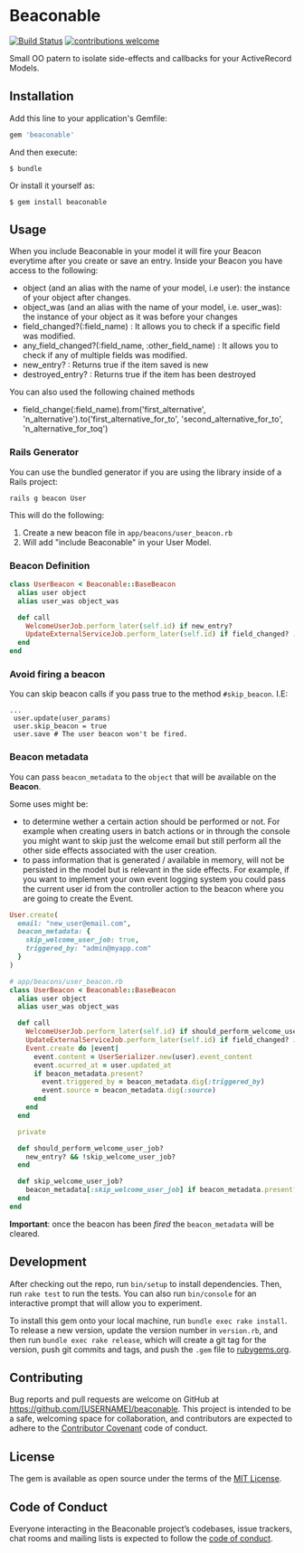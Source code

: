 # Beaconable

[![Build Status](https://travis-ci.org/Lastimoso/beaconable.svg?branch=master)](https://travis-ci.org/Lastimoso/beaconable) [![contributions welcome](https://img.shields.io/badge/contributions-welcome-brightgreen.svg?style=flat)](https://github.com/dwyl/esta/issues)

Small OO patern to isolate side-effects and callbacks for your ActiveRecord Models.

## Installation

Add this line to your application's Gemfile:

```ruby
gem 'beaconable'
```

And then execute:

    $ bundle

Or install it yourself as:

    $ gem install beaconable

## Usage
When you include Beaconable in your model it will fire your Beacon everytime after you create or save an entry. Inside your Beacon you have access to the following:

- object (and an alias with the name of your model, i.e user): the instance of your object after changes.
- object_was (and an alias with the name of your model, i.e. user_was): the instance of your object as it was before your changes
- field_changed?(:field_name) : It allows you to check if a specific field was modified.
- any_field_changed?(:field_name, :other_field_name) : It allows you to check if any of multiple fields was modified.
- new_entry? : Returns true if the item saved is new
- destroyed_entry? :  Returns true if the item has been destroyed

You can also used the following chained methods
- field_change(:field_name).from('first_alternative', 'n_alternative').to('first_alternative_for_to', 'second_alternative_for_to', 'n_alternative_for_toq')

### Rails Generator
You can use the bundled generator if you are using the library inside of
a Rails project:

    rails g beacon User

This will do the following:
1. Create a new beacon file in `app/beacons/user_beacon.rb`
2. Will add "include Beaconable" in your User Model.


### Beacon Definition

```ruby
class UserBeacon < Beaconable::BaseBeacon
  alias user object
  alias user_was object_was

  def call
    WelcomeUserJob.perform_later(self.id) if new_entry?
    UpdateExternalServiceJob.perform_later(self.id) if field_changed? :email
  end
end
```

### Avoid firing a beacon

You can skip beacon calls if you pass true to the method `#skip_beacon`. I.E:
```
...
 user.update(user_params)
 user.skip_beacon = true
 user.save # The user beacon won't be fired.
```

### Beacon metadata

You can pass `beacon_metadata` to the `object` that will be available on the **Beacon**.

Some uses might be:

- to determine wether a certain action should be performed or not. For example when creating users in batch actions or in through the console you might want to skip just the welcome email but still perform all the other side effects associated with the user creation.
- to pass information that is generated / available in memory, will not be persisted in the model but is relevant in the side effects. For example, if you want to implement your own event logging system you could pass the current user id from the controller action to the beacon where you are going to create the Event.

```ruby
User.create(
  email: "new_user@email.com",
  beacon_metadata: {
    skip_welcome_user_job: true,
    triggered_by: "admin@myapp.com"
  }
)

# app/beacons/user_beacon.rb
class UserBeacon < Beaconable::BaseBeacon
  alias user object
  alias user_was object_was

  def call
    WelcomeUserJob.perform_later(self.id) if should_perform_welcome_user_job?
    UpdateExternalServiceJob.perform_later(self.id) if field_changed? :email
    Event.create do |event|
      event.content = UserSerializer.new(user).event_content
      event.ocurred_at = user.updated_at
      if beacon_metadata.present?
        event.triggered_by = beacon_metadata.dig(:triggered_by)
        event.source = beacon_metadata.dig(:source)
      end
    end
  end

  private

  def should_perform_welcome_user_job?
    new_entry? && !skip_welcome_user_job?
  end

  def skip_welcome_user_job?
    beacon_metadata[:skip_welcome_user_job] if beacon_metadata.present?
  end
end
```

**Important**: once the beacon has been _fired_ the `beacon_metadata` will be cleared.

## Development

After checking out the repo, run `bin/setup` to install dependencies. Then, run `rake test` to run the tests. You can also run `bin/console` for an interactive prompt that will allow you to experiment.

To install this gem onto your local machine, run `bundle exec rake install`. To release a new version, update the version number in `version.rb`, and then run `bundle exec rake release`, which will create a git tag for the version, push git commits and tags, and push the `.gem` file to [rubygems.org](https://rubygems.org).

## Contributing

Bug reports and pull requests are welcome on GitHub at https://github.com/[USERNAME]/beaconable. This project is intended to be a safe, welcoming space for collaboration, and contributors are expected to adhere to the [Contributor Covenant](http://contributor-covenant.org) code of conduct.

## License

The gem is available as open source under the terms of the [MIT License](https://opensource.org/licenses/MIT).

## Code of Conduct

Everyone interacting in the Beaconable project’s codebases, issue trackers, chat rooms and mailing lists is expected to follow the [code of conduct](https://github.com/[USERNAME]/beaconable/blob/master/CODE_OF_CONDUCT.md).
